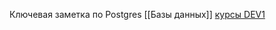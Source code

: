 Ключевая заметка по Postgres
[[Базы данных]]
[курсы DEV1](https://www.youtube.com/watch?v=MoIL2DQ_p3Y&list=PLaFqU3KCWw6JRuU5vpszIUDAVEBeI9XtS&index=2)
